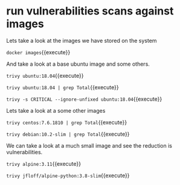 # run vulnerabilities scans against images

Lets take a look at the images we have stored on the system

`docker images`{{execute}}

And take a look at a base ubuntu image and some others.


`trivy ubuntu:18.04`{{execute}}

`trivy ubuntu:18.04 | grep Total`{{execute}}

`trivy -s CRITICAL --ignore-unfixed ubuntu:18.04`{{execute}}

Lets take a look at a some other images

`trivy centos:7.6.1810 | grep Total`{{execute}}

`trivy debian:10.2-slim | grep Total`{{execute}}

We can take a look at a much small image and see the reduction is vulnerabilities.

`trivy alpine:3.11`{{execute}}

`trivy jfloff/alpine-python:3.8-slim`{{execute}}

